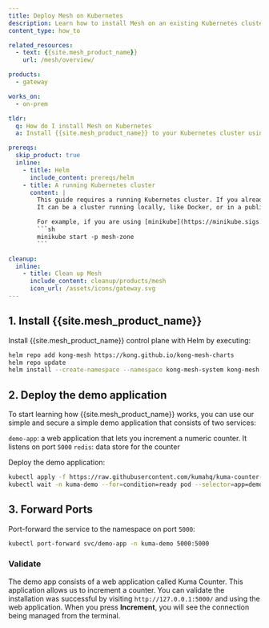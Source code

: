 ```yaml
---
title: Deploy Mesh on Kubernetes
description: Learn how to install Mesh on an existing Kubernetes cluster, and deploy the {{site.mesh_product_name}} demo application.
content_type: how_to

related_resources:
  - text: {{site.mesh_product_name}}
    url: /mesh/overview/

products:
  - gateway

works_on:
  - on-prem

tldr:
  q: How do I install Mesh on Kubernetes
  a: Install {{site.mesh_product_name}} to your Kubernetes cluster using Helm, and deploy the Mesh demo application.

prereqs:
  skip_product: true 
  inline:
    - title: Helm
      include_content: prereqs/helm
    - title: A running Kubernetes cluster
      content: |
        This guide requires a running Kubernetes cluster. If you already have a Kubernetes cluster running, you can skip this step. 
        It can be a cluster running locally, like Docker, or in a public cloud like AWS EKS, GCP GKE, etc.

        For example, if you are using [minikube](https://minikube.sigs.k8s.io/docs/):
        ```sh
        minikube start -p mesh-zone
        ```

cleanup:
  inline:
    - title: Clean up Mesh
      include_content: cleanup/products/mesh
      icon_url: /assets/icons/gateway.svg
---
```


## 1. Install {{site.mesh_product_name}}

Install {{site.mesh_product_name}} control plane with Helm by executing:

```sh
helm repo add kong-mesh https://kong.github.io/kong-mesh-charts
helm repo update
helm install --create-namespace --namespace kong-mesh-system kong-mesh kong-mesh/kong-mesh
```

## 2. Deploy the demo application

To start learning how {{site.mesh_product_name}} works, you can use our simple and secure a simple demo application that consists of two services:

`demo-app`: a web application that lets you increment a numeric counter. It listens on port `5000`
`redis`: data store for the counter

Deploy the demo application: 

```sh
kubectl apply -f https://raw.githubusercontent.com/kumahq/kuma-counter-demo/master/demo.yaml
kubectl wait -n kuma-demo --for=condition=ready pod --selector=app=demo-app --timeout=90s
```

## 3. Forward Ports

Port-forward the service to the namespace on port `5000`:

```sh
kubectl port-forward svc/demo-app -n kuma-demo 5000:5000
```

### Validate

The demo app consists of a web application called Kuma Counter. This application allows us to increment a counter. You can validate the installation was successful by visiting `http://127.0.0.1:5000/` and using the web application. When you press **Increment**, you will see the connection being managed from the terminal.